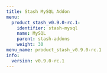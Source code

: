 ```yaml
---
title: Stash MySQL Addon
menu:
  product_stash_v0.9.0-rc.1:
    identifier: stash-mysql
    name: MySQL
    parent: stash-addons
    weight: 30
menu_name: product_stash_v0.9.0-rc.1
info:
  version: v0.9.0-rc.1
---
```


